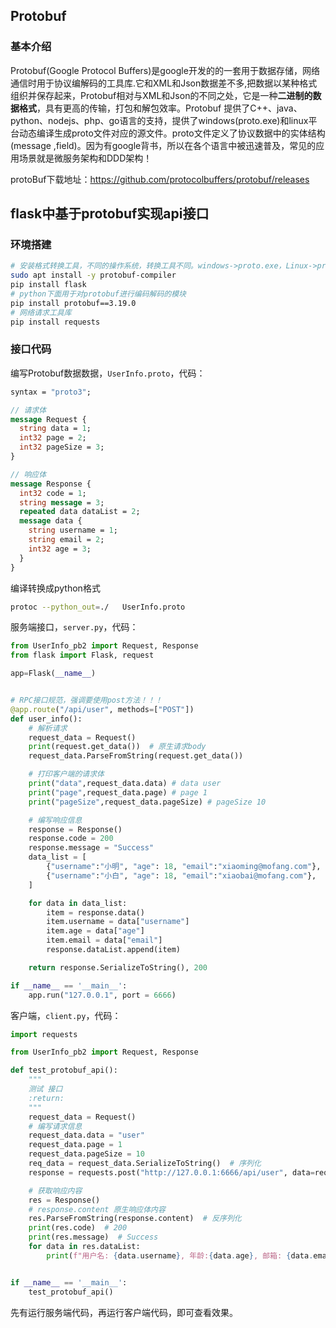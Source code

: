 ## Protobuf

### 基本介绍

Protobuf(Google Protocol Buffers)是google开发的的一套用于数据存储，网络通信时用于协议编解码的工具库.它和XML和Json数据差不多,把数据以某种格式组织并保存起来，Protobuf相对与XML和Json的不同之处，它是一种**二进制的数据格式**，具有更高的传输，打包和解包效率。Protobuf 提供了C++、java、python、nodejs、php、go语言的支持，提供了windows(proto.exe)和linux平台动态编译生成proto文件对应的源文件。proto文件定义了协议数据中的实体结构(message ,field)。因为有google背书，所以在各个语言中被迅速普及，常见的应用场景就是微服务架构和DDD架构！

protoBuf下载地址：https://github.com/protocolbuffers/protobuf/releases

## flask中基于protobuf实现api接口

### 环境搭建

```bash
# 安装格式转换工具，不同的操作系统，转换工具不同。windows->proto.exe，Linux->protobuf-compiler
sudo apt install -y protobuf-compiler
pip install flask
# python下面用于对protobuf进行编码解码的模块
pip install protobuf==3.19.0
# 网络请求工具库
pip install requests
```



### 接口代码

编写Protobuf数据数据，`UserInfo.proto`，代码：

```protobuf
syntax = "proto3";

// 请求体
message Request {
  string data = 1;
  int32 page = 2;
  int32 pageSize = 3;
}

// 响应体
message Response {
  int32 code = 1;
  string message = 3;
  repeated data dataList = 2;
  message data {
    string username = 1;
    string email = 2;
    int32 age = 3;
  }
}
```

编译转换成python格式

```bash
protoc --python_out=./   UserInfo.proto
```

服务端接口，`server.py`，代码：

```python
from UserInfo_pb2 import Request, Response
from flask import Flask, request

app=Flask(__name__)


# RPC接口规范，强调要使用post方法！！！
@app.route("/api/user", methods=["POST"])
def user_info():
    # 解析请求
    request_data = Request()
    print(request.get_data())  # 原生请求body
    request_data.ParseFromString(request.get_data())

    # 打印客户端的请求体
    print("data",request_data.data) # data user
    print("page",request_data.page) # page 1
    print("pageSize",request_data.pageSize) # pageSize 10

    # 编写响应信息
    response = Response()
    response.code = 200
    response.message = "Success"
    data_list = [
        {"username":"小明", "age": 18, "email":"xiaoming@mofang.com"},
        {"username":"小白", "age": 18, "email":"xiaobai@mofang.com"},
    ]

    for data in data_list:
        item = response.data()
        item.username = data["username"]
        item.age = data["age"]
        item.email = data["email"]
        response.dataList.append(item)

    return response.SerializeToString(), 200

if __name__ == '__main__':
    app.run("127.0.0.1", port = 6666)

```

客户端，`client.py`，代码：

```python
import requests

from UserInfo_pb2 import Request, Response

def test_protobuf_api():
    """
    测试 接口
    :return:
    """
    request_data = Request()
    # 编写请求信息
    request_data.data = "user"
    request_data.page = 1
    request_data.pageSize = 10
    req_data = request_data.SerializeToString()  # 序列化
    response = requests.post("http://127.0.0.1:6666/api/user", data=req_data)

    # 获取响应内容
    res = Response()
    # response.content 原生响应体内容
    res.ParseFromString(response.content)  # 反序列化
    print(res.code)  # 200
    print(res.message)  # Success
    for data in res.dataList:
        print(f"用户名: {data.username}, 年龄:{data.age}, 邮箱: {data.email}")


if __name__ == '__main__':
    test_protobuf_api()
```

先有运行服务端代码，再运行客户端代码，即可查看效果。